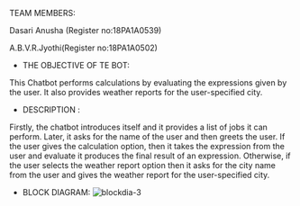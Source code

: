 TEAM MEMBERS:

Dasari Anusha (Register no:18PA1A0539)

A.B.V.R.Jyothi(Register no:18PA1A0502)

* THE OBJECTIVE OF TE BOT:

This Chatbot performs calculations by evaluating the expressions given by the user.
It also provides weather reports for the user-specified city.

* DESCRIPTION :

Firstly, the chatbot introduces itself and it provides a list of jobs it can perform. Later, it asks for the name of the user and then greets the user. If the user gives the calculation option, then it takes the expression from the user and evaluate it produces the final result of an expression. Otherwise, if the user selects the weather report option then it asks for the city name from the user and gives the weather report for the user-specified city.

* BLOCK DIAGRAM:
![blockdia-3](https://user-images.githubusercontent.com/68633587/98357920-ee71bf00-204b-11eb-9561-3e2931004ebd.png)

